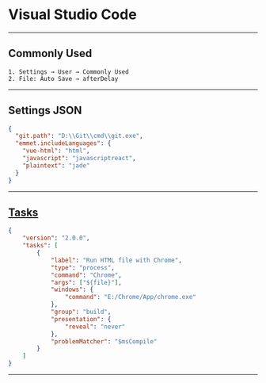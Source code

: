 # Visual Studio Code

---
## Commonly Used
    1. Settings → User → Commonly Used
    2. File: Auto Save → afterDelay
---
## Settings JSON
```json
{
  "git.path": "D:\\Git\\cmd\\git.exe",
  "emmet.includeLanguages": {
    "vue-html": "html",
    "javascript": "javascriptreact",
    "plaintext": "jade"
  }
}
```
---
## [Tasks](https://code.visualstudio.com/docs/editor/tasks)
```json
{
    "version": "2.0.0",
    "tasks": [
        {
            "label": "Run HTML file with Chrome",
            "type": "process",
            "command": "Chrome",
            "args": ["${file}"],
            "windows": {
                "command": "E:/Chrome/App/chrome.exe"
            },
            "group": "build",
            "presentation": {
                "reveal": "never"
            },
            "problemMatcher": "$msCompile"
        }
    ]
}
```
---